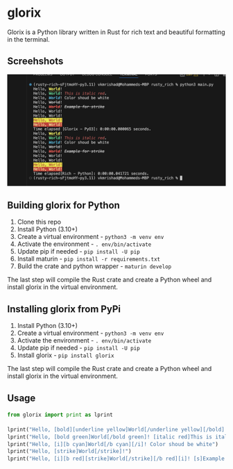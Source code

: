 # glorix
Glorix is a Python library written in Rust for rich text and beautiful formatting in the terminal.

## Screehshots
![Benchmark: Glorix vs Rich](https://raw.githubusercontent.com/vkmrishad/glorix/main/screenshots/benchmark.png)

## Building glorix for Python

1.  Clone this repo
2.  Install Python (3.10+)
3.  Create a virtual environment - `python3 -m venv env`
4.  Activate the environment - `. env/bin/activate`
5.  Update pip if needed - `pip install -U pip`
6.  Install maturin - `pip install -r requirements.txt`
7.  Build the crate and python wrapper - `maturin develop`

The last step will compile the Rust crate and create a Python wheel and
install <span class="title-ref">glorix</span> in the virtual
environment.

## Installing glorix from PyPi
1.  Install Python (3.10+)
2.  Create a virtual environment - `python3 -m venv env`
3.  Activate the environment - `. env/bin/activate`
4.  Update pip if needed - `pip install -U pip`
5.  Install glorix - `pip install glorix`

The last step will compile the Rust crate and create a Python wheel and
install <span class="title-ref">glorix</span> in the virtual
environment.

## Usage
```python
from glorix import print as lprint

lprint("Hello, [bold][underline yellow]World[/underline yellow][/bold]!")
lprint("Hello, [bold green]World[/bold green]! [italic red]This is italic red[/italic red].")
lprint("Hello, [i][b cyan]World[/b cyan][/i]! Color shoud be white")
lprint("Hello, [strike]World[/strike]!")
lprint("Hello, [i][b red][strike]World[/strike][/b red][i]! [s]Example for strike[/s]")
```
